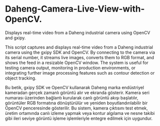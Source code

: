 # Daheng-Camera-Live-View-with-OpenCV.
Displays real-time video from a Daheng industrial camera using OpenCV and gxipy.


This script captures and displays real-time video from a Daheng industrial camera using the gxipy SDK and OpenCV. By connecting to the camera via its serial number, it streams live images, converts them to RGB format, and shows the feed in a resizable OpenCV window. The system is useful for testing camera output, monitoring in production environments, or integrating further image processing features such as contour detection or object tracking.


Bu betik, gxipy SDK ve OpenCV kullanarak Daheng marka endüstriyel kameradan gerçek zamanlı görüntü alır ve ekranda gösterir. Kamera seri numarası üzerinden bağlantı kurularak canlı görüntü akışı başlatılır, görüntüler RGB formatına dönüştürülür ve yeniden boyutlandırılabilir bir OpenCV penceresinde gösterilir. Bu sistem, kamera çıktısını test etmek, üretim ortamında canlı izleme yapmak veya kontur algılama ve nesne takibi gibi ileri seviye görüntü işleme işlemleriyle entegre edilmek için uygundur.
